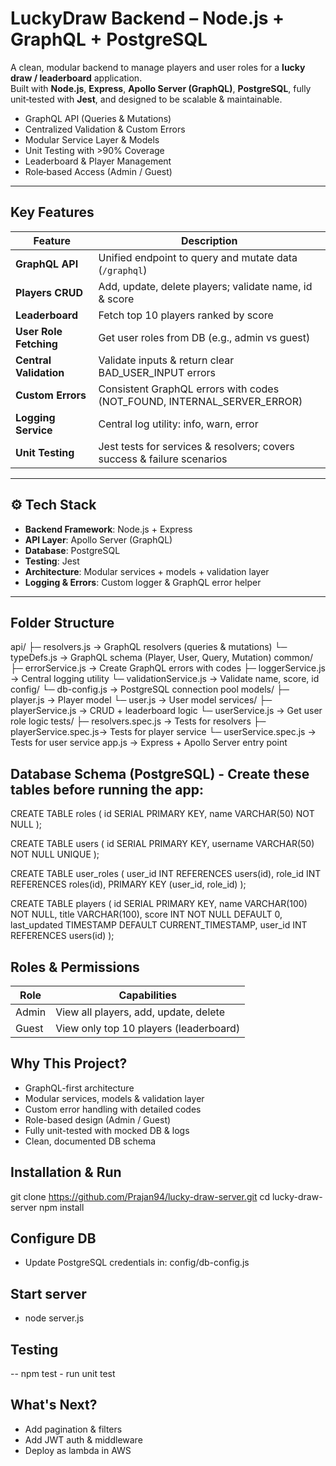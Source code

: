# LuckyDraw Backend – Node.js + GraphQL + PostgreSQL

A clean, modular backend to manage players and user roles for a **lucky draw / leaderboard** application.  
Built with **Node.js**, **Express**, **Apollo Server (GraphQL)**, **PostgreSQL**, fully unit‑tested with **Jest**, and designed to be scalable & maintainable.

- GraphQL API (Queries & Mutations)
- Centralized Validation & Custom Errors
- Modular Service Layer & Models
- Unit Testing with >90% Coverage
- Leaderboard & Player Management
- Role‑based Access (Admin / Guest)

---

## Key Features

| Feature                  | Description                                                                                 |
|-------------------------|---------------------------------------------------------------------------------------------|
| **GraphQL API**         | Unified endpoint to query and mutate data (`/graphql`)                                       |
| **Players CRUD**        | Add, update, delete players; validate name, id & score                                       |
| **Leaderboard**         | Fetch top 10 players ranked by score                                                         |
| **User Role Fetching**  | Get user roles from DB (e.g., admin vs guest)                                                |
| **Central Validation**  | Validate inputs & return clear BAD_USER_INPUT errors                                         |
| **Custom Errors**       | Consistent GraphQL errors with codes (NOT_FOUND, INTERNAL_SERVER_ERROR)                      |
| **Logging Service**     | Central log utility: info, warn, error                                                       |
| **Unit Testing**        | Jest tests for services & resolvers; covers success & failure scenarios                      |

---

## ⚙️ Tech Stack

- **Backend Framework**: Node.js + Express
- **API Layer**: Apollo Server (GraphQL)
- **Database**: PostgreSQL
- **Testing**: Jest
- **Architecture**: Modular services + models + validation layer
- **Logging & Errors**: Custom logger & GraphQL error helper

---

## Folder Structure

api/
 ├─ resolvers.js         → GraphQL resolvers (queries & mutations)
 └─ typeDefs.js          → GraphQL schema (Player, User, Query, Mutation)
common/
 ├─ errorService.js      → Create GraphQL errors with codes
 ├─ loggerService.js     → Central logging utility
 └─ validationService.js → Validate name, score, id
config/
 └─ db-config.js         → PostgreSQL connection pool
models/
 ├─ player.js            → Player model
 └─ user.js              → User model
services/
 ├─ playerService.js     → CRUD + leaderboard logic
 └─ userService.js       → Get user role logic
tests/
 ├─ resolvers.spec.js    → Tests for resolvers
 ├─ playerService.spec.js→ Tests for player service
 └─ userService.spec.js  → Tests for user service
app.js                   → Express + Apollo Server entry point

##  Database Schema (PostgreSQL) - Create these tables before running the app:

CREATE TABLE roles (
  id SERIAL PRIMARY KEY,
  name VARCHAR(50) NOT NULL
);

CREATE TABLE users (
  id SERIAL PRIMARY KEY,
  username VARCHAR(50) NOT NULL UNIQUE
);

CREATE TABLE user_roles (
  user_id INT REFERENCES users(id),
  role_id INT REFERENCES roles(id),
  PRIMARY KEY (user_id, role_id)
);

CREATE TABLE players (
  id SERIAL PRIMARY KEY,
  name VARCHAR(100) NOT NULL,
  title VARCHAR(100),
  score INT NOT NULL DEFAULT 0,
  last_updated TIMESTAMP DEFAULT CURRENT_TIMESTAMP,
  user_id INT REFERENCES users(id)
);
## Roles & Permissions

| Role  | Capabilities                           |
| ----- | -------------------------------------- |
| Admin | View all players, add, update, delete  |
| Guest | View only top 10 players (leaderboard) |

## Why This Project?
- GraphQL-first architecture
- Modular services, models & validation layer
- Custom error handling with detailed codes
- Role-based design (Admin / Guest)
- Fully unit-tested with mocked DB & logs
- Clean, documented DB schema

## Installation & Run
git clone https://github.com/Prajan94/lucky-draw-server.git
cd lucky-draw-server
npm install

## Configure DB
- Update PostgreSQL credentials in: config/db-config.js

## Start server
- node server.js

## Testing
-- npm test - run unit test

## What's Next?
- Add pagination & filters
- Add JWT auth & middleware
- Deploy as lambda in AWS




